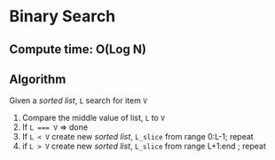 # Binary Search

## Compute time: O(Log N)

## Algorithm

Given a _sorted list_, `L` search for item `V`

1. Compare the middle value of list, `L` to `V`
2. If `L === V` => done
3. If `L < V` create new _sorted list_, `L_slice` from range 0:L-1; repeat 
4. if `L > V` create new _sorted list_, `L_slice` from range L+1:end ; repeat


